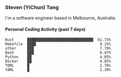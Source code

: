 ### Steven (YiChun) Tang

I'm a software engineer based in Melbourne, Australia.

#### Personal Coding Activity (past 7 days)
```
Rust      ▓▓▓▓▓▓▓▓▓▓▓▓▓▓▓▓▓▓▓▓▓▓▓▓▓▓▓▓▓▓  61.73%
Makefile  ▓▓▓▓                             9.15%
other     ▓▓▓                              7.79%
Bash      ▓▓▓                              6.47%
Python    ▓▓                               4.85%
Docker    ▓▓                               4.85%
TOML      ▓                                2.76%
YAML      ▓                                2.39%
```
